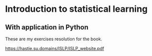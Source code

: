 # Introduction to statistical learning
## With application in Python

These are my exercises resolution for the book.

https://hastie.su.domains/ISLP/ISLP_website.pdf
